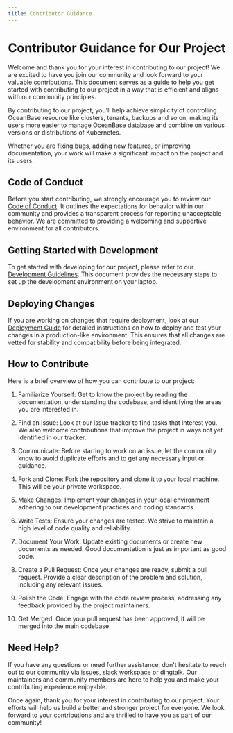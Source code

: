 ```yaml
---
title: Contributor Guidance
---
```


# Contributor Guidance for Our Project

Welcome and thank you for your interest in contributing to our project! We are excited to have you join our community and look forward to your valuable contributions. This document serves as a guide to help you get started with contributing to our project in a way that is efficient and aligns with our community principles.

By contributing to our project, you'll help achieve simplicity of controlling OceanBase resource like clusters, tenants, backups and so on, making its users more easier to manage OceanBase database and combine on various versions or distributions of Kubernetes.

Whether you are fixing bugs, adding new features, or improving documentation, your work will make a significant impact on the project and its users.

## Code of Conduct

Before you start contributing, we strongly encourage you to review our [Code of Conduct](https://github.com/oceanbase/ob-operator?tab=coc-ov-file). It outlines the expectations for behavior within our community and provides a transparent process for reporting unacceptable behavior. We are committed to providing a welcoming and supportive environment for all contributors.

## Getting Started with Development

To get started with developing for our project, please refer to our [Development Guidelines](develop-locally.md). This document provides the necessary steps to set up the development environment on your laptop.

## Deploying Changes

If you are working on changes that require deployment, look at our [Deployment Guide](develop-locally.md) for detailed instructions on how to deploy and test your changes in a production-like environment. This ensures that all changes are vetted for stability and compatibility before being integrated.

## How to Contribute

Here is a brief overview of how you can contribute to our project:

1. Familiarize Yourself: Get to know the project by reading the documentation, understanding the codebase, and identifying the areas you are interested in.

2. Find an Issue: Look at our issue tracker to find tasks that interest you. We also welcome contributions that improve the project in ways not yet identified in our tracker.

3. Communicate: Before starting to work on an issue, let the community know to avoid duplicate efforts and to get any necessary input or guidance.

4. Fork and Clone: Fork the repository and clone it to your local machine. This will be your private workspace.

5. Make Changes: Implement your changes in your local environment adhering to our development practices and coding standards.

6. Write Tests: Ensure your changes are tested. We strive to maintain a high level of code quality and reliability.

7. Document Your Work: Update existing documents or create new documents as needed. Good documentation is just as important as good code.

8. Create a Pull Request: Once your changes are ready, submit a pull request. Provide a clear description of the problem and solution, including any relevant issues\.

9. Polish the Code: Engage with the code review process, addressing any feedback provided by the project maintainers.

10. Get Merged: Once your pull request has been approved, it will be merged into the main codebase.

## Need Help?

If you have any questions or need further assistance, don't hesitate to reach out to our community via [issues](https://github.com/oceanbase/ob-operator/issues), [slack workspace](https://oceanbase.slack.com) or [dingtalk](/img/dingtalk-operator-users.png). Our maintainers and community members are here to help you and make your contributing experience enjoyable.

Once again, thank you for your interest in contributing to our project. Your efforts will help us build a better and stronger project for everyone. We look forward to your contributions and are thrilled to have you as part of our community!
